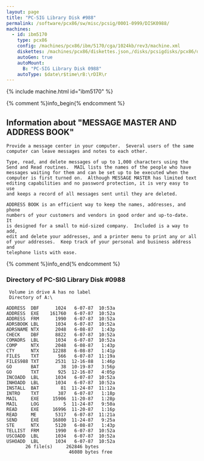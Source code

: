 ```yaml
---
layout: page
title: "PC-SIG Library Disk #988"
permalink: /software/pcx86/sw/misc/pcsig/0001-0999/DISK0988/
machines:
  - id: ibm5170
    type: pcx86
    config: /machines/pcx86/ibm/5170/cga/1024kb/rev3/machine.xml
    diskettes: /machines/pcx86/diskettes.json,/disks/pcsigdisks/pcx86/diskettes.json
    autoGen: true
    autoMount:
      B: "PC-SIG Library Disk 0988"
    autoType: $date\r$time\rB:\rDIR\r
---
```


{% include machine.html id="ibm5170" %}

{% comment %}info_begin{% endcomment %}

## Information about "MESSAGE MASTER AND ADDRESS BOOK"

    Provide a message center in your computer.  Several users of the same
    computer can leave messages and notes to each other.
    
    Type, read, and delete messages of up to 1,000 characters using the
    Send and Read routines.  MAIL lists the names of the people who have
    messages waiting for them and can be set up to be executed when the
    computer is first turned on.  Although MESSAGE MASTER has limited text
    editing capabilities and no password protection, it is very easy to use
    and keeps a record of all messages sent until they are deleted.
    
    ADDRESS BOOK is an efficient way to keep the names, addresses, and phone
    numbers of your customers and vendors in good order and up-to-date.  It
    is designed for a small to mid-sized company.  Included is a way to add,
    edit and delete your addresses, and a printer menu to print any or all
    of your addresses.  Keep track of your personal and business address and
    telephone lists with ease.
{% comment %}info_end{% endcomment %}


### Directory of PC-SIG Library Disk #0988

     Volume in drive A has no label
     Directory of A:\

    ADDRESS  DBF      1024   6-07-87  10:53a
    ADDRESS  EXE    161760   6-07-87  10:52a
    ADDRESS  FRM      1990   6-07-87  10:52a
    ADRSBOOK LBL      1034   6-07-87  10:52a
    ADRSNAME NTX      2048   6-08-87   1:43p
    CHECK    DBF      8822   6-07-87  10:52a
    COMADRS  LBL      1034   6-07-87  10:52a
    COMP     NTX      2048   6-08-87   1:43p
    CTY      NTX     12288   6-08-87   1:41p
    FILES    TXT       566   6-07-87  11:19a
    FILES988 TXT      2531  12-16-88   1:46p
    GO       BAT        38  10-19-87   3:56p
    GO       TXT       925  12-16-87   4:05p
    INCOADD  LBL      1034   6-07-87  10:52a
    INHOADD  LBL      1034   6-07-87  10:52a
    INSTALL  BAT        81  11-24-87  11:12a
    INTRO    TXT       387   6-07-87   1:18p
    MAIL     EXE     15906  11-20-87   1:28p
    MAIL     LOG         5  11-24-87   9:50a
    READ     EXE     16996  11-20-87   1:16p
    READ     ME       5317   6-07-87  11:21a
    SEND     EXE     16800  11-24-87   9:25a
    STE      NTX      5120   6-08-87   1:43p
    TELLIST  FRM      1990   6-07-87  10:52a
    USCOADD  LBL      1034   6-07-87  10:52a
    USHOADD  LBL      1034   6-07-87  10:52a
           26 file(s)     262846 bytes
                           46080 bytes free
